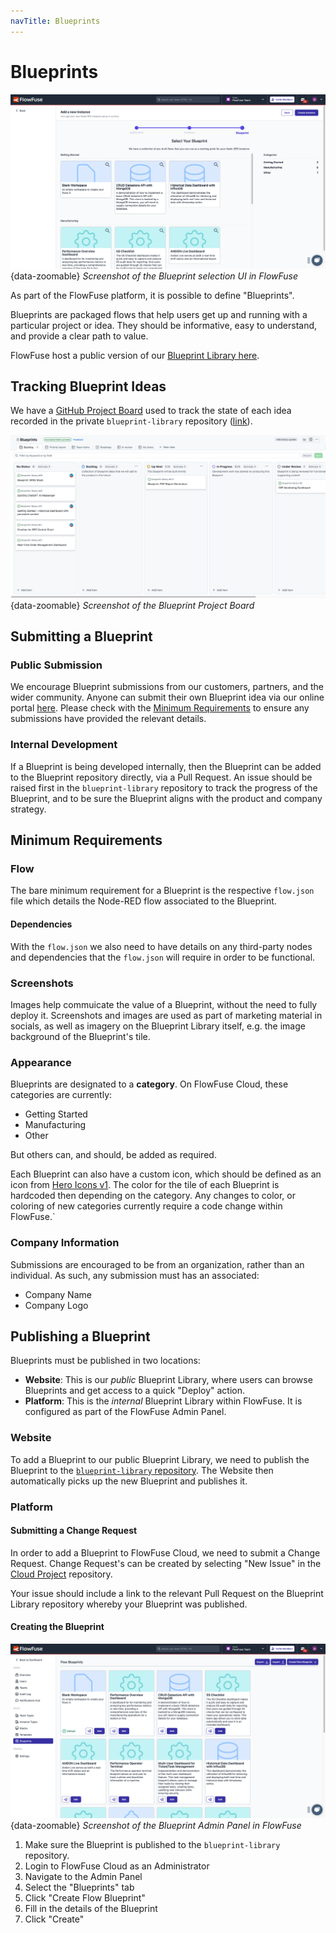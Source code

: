```yaml
---
navTitle: Blueprints
---
```

# Blueprints

![Screenshot of the Blueprint selection UI in FlowFuse](../images/development/screenshot-blueprints.png){data-zoomable}
_Screenshot of the Blueprint selection UI in FlowFuse_

As part of the FlowFuse platform, it is possible to define "Blueprints".

Blueprints are packaged flows that help users get up and running with a particular project or idea. They should be informative, easy to understand, and provide a clear path to value.

FlowFuse host a public version of our [Blueprint Library here](https://flowfuse.com/blueprints/).

## Tracking Blueprint Ideas

We have a [GitHub Project Board](https://github.com/orgs/FlowFuse/projects/28/views/1) used to track the state of each idea recorded in the private `blueprint-library` repository ([link](https://github.com/FlowFuse/blueprint-library/issues)).

![Screenshot of the Blueprint Project Board](../images/development/screenshot-blueprints-pm.png){data-zoomable}
_Screenshot of the Blueprint Project Board_

## Submitting a Blueprint

### Public Submission

We encourage Blueprint submissions from our customers, partners, and the wider community. Anyone can submit their own Blueprint idea via our online portal [here](https://flowfuse.com/blueprints/submit/). Please check with the [Minimum Requirements](#minimum-requirements) to ensure any submissions have provided the relevant details.

### Internal Development

If a Blueprint is being developed internally, then the Blueprint can be added to the Blueprint repository directly, via a Pull Request. An issue should be raised first in the `blueprint-library` repository to track the progress of the Blueprint, and to be sure the Blueprint aligns with the product and company strategy.

## Minimum Requirements

### Flow

The bare minimum requirement for a Blueprint is the respective `flow.json` file which details the Node-RED flow associated to the Blueprint.

#### Dependencies

With the `flow.json` we also need to have details on any third-party nodes and dependencies that the `flow.json` will require in order to be functional.

### Screenshots

Images help commuicate the value of a Blueprint, without the need to fully deploy it. Screenshots and images are used as part of marketing material in socials, as well as imagery on the Blueprint Library itself, e.g. the image background of the Blueprint's tile.

### Appearance

Blueprints are designated to a **category**. On FlowFuse Cloud, these categories are currently:

- Getting Started
- Manufacturing
- Other

But others can, and should, be added as required.

Each Blueprint can also have a custom icon, which should be defined as an icon from [Hero Icons v1](https://v1.heroicons.com/). The color for the tile of each Blueprint is hardcoded then depending on the category. Any changes to color, or coloring of new categories currently require a code change within FlowFuse.`

### Company Information

Submissions are encouraged to be from an organization, rather than an individual. As such, any submission must has an associated:

- Company Name
- Company Logo

## Publishing a Blueprint

Blueprints must be published in two locations:

- **Website**: This is our _public_ Blueprint Library, where users can browse Blueprints and get access to a quick "Deploy" action.
- **Platform**: This is the _internal_ Blueprint Library within FlowFuse. It is configured as part of the FlowFuse Admin Panel.

### Website

To add a Blueprint to our public Blueprint Library, we need to publish the Blueprint to the [`blueprint-library` repository](https://github.com/FlowFuse/blueprint-library). The Website then automatically picks up the new Blueprint and publishes it.

### Platform

#### Submitting a Change Request

In order to add a Blueprint to FlowFuse Cloud, we need to submit a Change Request. Change Request's can be created by selecting "New Issue" in the [Cloud Project](https://github.com/FlowFuse/CloudProject/issues) repository.

Your issue should include a link to the relevant Pull Request on the Blueprint Library repository whereby your Blueprint was published.

#### Creating the Blueprint

![Screenshot of the Blueprint Admin Panel in FlowFuse](../images/development/screenshot-blueprints-admin.png){data-zoomable}
_Screenshot of the Blueprint Admin Panel in FlowFuse_

1. Make sure the Blueprint is published to the `blueprint-library` repository.
2. Login to FlowFuse Cloud as an Administrator
3. Navigate to the Admin Panel
4. Select the "Blueprints" tab
5. Click "Create Flow Blueprint"
6. Fill in the details of the Blueprint
7. Click "Create"